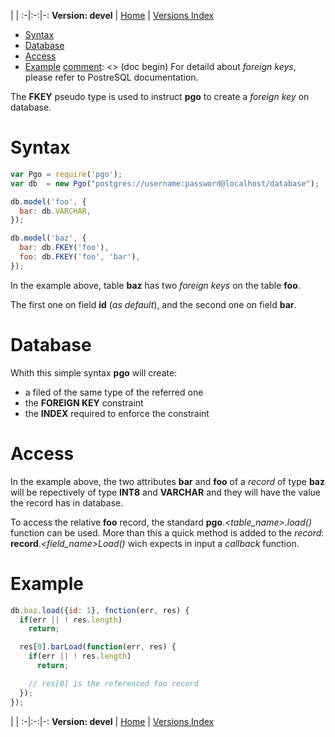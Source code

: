 
 | |
:-|:-:|-:
__Version: devel__ | [Home](Home.md) | [Versions Index](https://bitbucket.org/cicci/node-postgres-orm/src/master/doc/Index.md)

- [Syntax](#markdown-header-syntax)
- [Database](#markdown-header-database)
- [Access](#markdown-header-access)
- [Example](#markdown-header-example)
[comment]: <> (doc begin)
For detaild about _foreign keys_, please refer to PostreSQL documentation.

The __FKEY__ pseudo type is used to instruct __pgo__ to create a _foreign key_ on database.

# Syntax

```javascript
var Pgo = require('pgo');
var db  = new Pgo("postgres://username:password@localhost/database");

db.model('foo', {
  bar: db.VARCHAR,
});

db.model('baz', {
  bar: db.FKEY('foo'),
  foo: db.FKEY('foo', 'bar'),
});
```

In the example above, table __baz__ has two _foreign keys_ on the table __foo__.

The first one on field __id__ (_as default_), and the second one on field __bar__.

# Database

Whith this simple syntax __pgo__ will create:
* a filed of the same type of the referred one
* the __FOREIGN KEY__ constraint
* the __INDEX__ required to enforce the constraint

# Access

In the example above, the two attributes __bar__ and __foo__ of a _record_ of type __baz__ will be repectively of type __INT8__ and __VARCHAR__ and they will have the value the record has in database.

To access the relative __foo__ record, the standard __pgo__._&lt;table_name>_._load()_ function can be used. More than this a quick method is added to the _record_: __record__._&lt;field_name>Load()_ wich expects in input a _callback_ function.

# Example

```javascript
db.baz.load({id: 1}, fnction(err, res) {
  if(err || ! res.length)
    return;

  res[0].barLoad(function(err, res) {
    if(err || ! res.length)
      return;

    // res[0] is the referenced foo record
  });
});
```
[comment]: <> (doc end)

 | |
:-|:-:|-:
__Version: devel__ | [Home](Home.md) | [Versions Index](https://bitbucket.org/cicci/node-postgres-orm/src/master/doc/Index.md)
